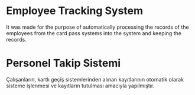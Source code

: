 # Employee Tracking System
It was made for the purpose of automatically processing the records of the employees from the card pass systems into the system and keeping the records.

# Personel Takip Sistemi
Çalışanların, kartlı geçiş sistemlerinden alınan kayıtlarının otomatik olarak sisteme işlenmesi ve kayıtların tutulması amacıyla yapılmıştır.
